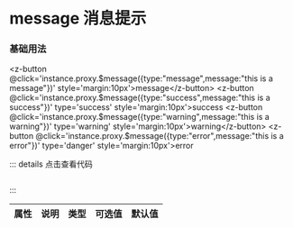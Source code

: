 # message 消息提示

### 基础用法

<!-- <z-button  @click='Message({type:"message",message:"this is a message"})' style='margin:10px'>message</z-button> -->
<z-button  @click='instance.proxy.$message({type:"message",message:"this is a message"})' style='margin:10px'>message</z-button>
<z-button @click='instance.proxy.$message({type:"success",message:"this is a success"})' type='success' style='margin:10px'>success</z-button>
<z-button @click='instance.proxy.$message({type:"warning",message:"this is a warning"})' type='warning' style='margin:10px'>warning</z-button>
<z-button @click='instance.proxy.$message({type:"error",message:"this is a error"})' type='danger' style='margin:10px'>error</z-button>
    
<script setup>
import { ref } from 'vue'
import { getCurrentInstance } from "vue";
const instance = getCurrentInstance();

</script>

::: details 点击查看代码
```

```
:::

|    属性      |       说明      |     类型       |  可选值               |     默认值     |
|:------------:|:--------------:|:--------------:|:------------------:|:----------------:|





